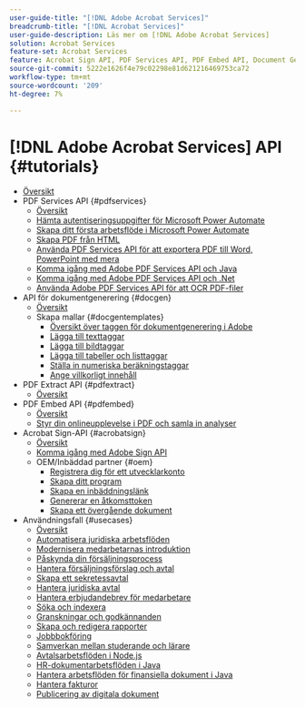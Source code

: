 ```yaml
---
user-guide-title: "[!DNL Adobe Acrobat Services]"
breadcrumb-title: "[!DNL Acrobat Services]"
user-guide-description: Läs mer om [!DNL Adobe Acrobat Services]
solution: Acrobat Services
feature-set: Acrobat Services
feature: Acrobat Sign API, PDF Services API, PDF Embed API, Document Generation API
source-git-commit: 5222e1626f4e79c02298e81d621216469753ca72
workflow-type: tm+mt
source-wordcount: '209'
ht-degree: 7%

---
```



# [!DNL Adobe Acrobat Services] API {#tutorials}

+ [Översikt](overview.md)
+ PDF Services API {#pdfservices}
   + [Översikt](pdfservices/overview-pdfservices.md)
   + [Hämta autentiseringsuppgifter för Microsoft Power Automate](pdfservices/getting-credentials-power-automate.md)
   + [Skapa ditt första arbetsflöde i Microsoft Power Automate](pdfservices/create-workflow-power-automate.md)
   + [Skapa PDF från HTML](pdfservices/createpdffromhtml.md)
   + [Använda PDF Services API för att exportera PDF till Word, PowerPoint med mera](pdfservices/exportpdf.md)
   + [Komma igång med Adobe PDF Services API och Java](pdfservices/gettingstartedjava.md)
   + [Komma igång med Adobe PDF Services API och .Net](pdfservices/gettingstartednet.md)
   + [Använda Adobe PDF Services API för att OCR PDF-filer](pdfservices/ocr.md)
+ API för dokumentgenerering {#docgen}
   + [Översikt](docgen/overview-docgen.md)
   + Skapa mallar {#docgentemplates}
      + [Översikt över taggen för dokumentgenerering i Adobe](docgen/taggeroverview.md)
      + [Lägga till texttaggar](docgen/taggeraddtexttags.md)
      + [Lägga till bildtaggar](docgen/taggeraddimagetags.md)
      + [Lägga till tabeller och listtaggar](docgen/taggertables.md)
      + [Ställa in numeriska beräkningstaggar](docgen/taggercalculations.md)
      + [Ange villkorligt innehåll](docgen/taggerconditional.md)
+ PDF Extract API {#pdfextract}
   + [Översikt](pdfextract/overview-extract.md)
+ PDF Embed API {#pdfembed}
   + [Översikt](pdfembed/overview-embed.md)
   + [Styr din onlineupplevelse i PDF och samla in analyser](pdfembed/controlpdfexperience.md)
+ Acrobat Sign-API {#acrobatsign}
   + [Översikt](acrobatsign/overview-sign.md)
   + [Komma igång med Adobe Sign API](acrobatsign/signapi.md)
   + OEM/Inbäddad partner {#oem}
      + [Registrera dig för ett utvecklarkonto](acrobatsign/sign-up-developer-account.md)
      + [Skapa ditt program](acrobatsign/creating-your-application.md)
      + [Skapa en inbäddningslänk](acrobatsign/creating-an-embed-link.md)
      + [Genererar en åtkomsttoken](acrobatsign/generating-an-access-token.md)
      + [Skapa ett övergående dokument](acrobatsign/creating-a-transient-document.md)
+ Användningsfall {#usecases}
   + [Översikt](usecases/overview-usecases.md)
   + [Automatisera juridiska arbetsflöden](usecases/automatelegalworkflows.md)
   + [Modernisera medarbetarnas introduktion](usecases/employeeonboarding.md)
   + [Påskynda din försäljningsprocess](usecases/acceleratesales.md)
   + [Hantera försäljningsförslag och avtal](usecases/sales.md)
   + [Skapa ett sekretessavtal](usecases/nda.md)
   + [Hantera juridiska avtal](usecases/legal.md)
   + [Hantera erbjudandebrev för medarbetare](usecases/offer.md)
   + [Söka och indexera](usecases/searching.md)
   + [Granskningar och godkännanden](usecases/reviews.md)
   + [Skapa och redigera rapporter](usecases/reportcreation.md)
   + [Jobbbokföring](usecases/jobposting.md)
   + [Samverkan mellan studerande och lärare](usecases/educationcollab.md)
   + [Avtalsarbetsflöden i Node.js](usecases/AgreementWorkflowsNodejs.md)
   + [HR-dokumentarbetsflöden i Java](usecases/HRAgreementWorkflowsJava.md)
   + [Hantera arbetsflöden för finansiella dokument i Java](usecases/FinanceWorkflowsJava.md)
   + [Hantera fakturor](usecases/invoices.md)
   + [Publicering av digitala dokument](usecases/ddppdfembedapi.md)

